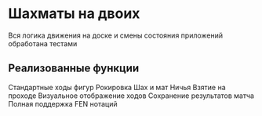 # Шахматы на двоих

Вся логика движения на доске и смены состояния приложений обработана тестами 

## Реализованные функции 

Стандартные ходы фигур
Рокировка
Шах и мат
Ничья
Взятие на проходе
Визуальное отображение ходов
Сохранение результатов матча
Полная поддержка FEN нотаций

